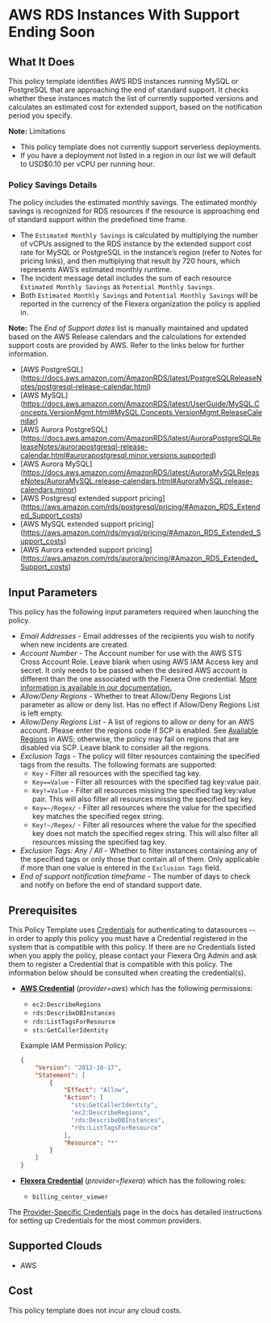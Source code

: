 # AWS RDS Instances With Support Ending Soon

## What It Does

This policy template identifies AWS RDS instances running MySQL or PostgreSQL that are approaching the end of standard support. It checks whether these instances match the list of currently supported versions and calculates an estimated cost for extended support, based on the notification period you specify.

**Note:** Limitations
- This policy template does not currently support serverless deployments.
- If you have a deployment not listed in a region in our list we will default to USD$0.10 per vCPU per running hour.

### Policy Savings Details

The policy includes the estimated monthly savings. The estimated monthly savings is recognized for RDS resources if the resource is approaching end of standard support within the predefined time frame.

- The `Estimated Monthly Savings` is calculated by multiplying the number of vCPUs assigned to the RDS instance by the extended support cost rate for MySQL or PostgreSQL in the instance’s region (refer to Notes for pricing links), and then multiplying that result by 720 hours, which represents AWS’s estimated monthly runtime.
- The incident message detail includes the sum of each resource `Estimated Monthly Savings` as `Potential Monthly Savings`.
- Both `Estimated Monthly Savings` and `Potential Monthly Savings` will be reported in the currency of the Flexera organization the policy is applied in.

**Note:** The *End of Support dates* list is manually maintained and updated based on the AWS Release calendars and the calculations for extended support costs are provided by AWS. Refer to the links below for further information.
- [AWS PostgreSQL] (https://docs.aws.amazon.com/AmazonRDS/latest/PostgreSQLReleaseNotes/postgresql-release-calendar.html)
- [AWS MySQL] (https://docs.aws.amazon.com/AmazonRDS/latest/UserGuide/MySQL.Concepts.VersionMgmt.html#MySQL.Concepts.VersionMgmt.ReleaseCalendar)
- [AWS Aurora PostgreSQL] (https://docs.aws.amazon.com/AmazonRDS/latest/AuroraPostgreSQLReleaseNotes/aurorapostgresql-release-calendar.html#aurorapostgresql.minor.versions.supported)
- [AWS Aurora MySQL] (https://docs.aws.amazon.com/AmazonRDS/latest/AuroraMySQLReleaseNotes/AuroraMySQL.release-calendars.html#AuroraMySQL.release-calendars.minor)
- [AWS Postgresql extended support pricing] (https://aws.amazon.com/rds/postgresql/pricing/#Amazon_RDS_Extended_Support_costs)
- [AWS MySQL extended support pricing] (https://aws.amazon.com/rds/mysql/pricing/#Amazon_RDS_Extended_Support_costs)
- [AWS Aurora extended support pricing] (https://aws.amazon.com/rds/aurora/pricing/#Amazon_RDS_Extended_Support_costs)

## Input Parameters

This policy has the following input parameters required when launching the policy.

- *Email Addresses* - Email addresses of the recipients you wish to notify when new incidents are created.
- *Account Number* - The Account number for use with the AWS STS Cross Account Role. Leave blank when using AWS IAM Access key and secret. It only needs to be passed when the desired AWS account is different than the one associated with the Flexera One credential. [More information is available in our documentation.](https://docs.flexera.com/flexera/EN/Automation/ProviderCredentials.htm#automationadmin_1982464505_1123608)
- *Allow/Deny Regions* - Whether to treat Allow/Deny Regions List parameter as allow or deny list. Has no effect if Allow/Deny Regions List is left empty.
- *Allow/Deny Regions List* - A list of regions to allow or deny for an AWS account. Please enter the regions code if SCP is enabled. See [Available Regions](https://docs.aws.amazon.com/AWSEC2/latest/UserGuide/using-regions-availability-zones.html#concepts-available-regions) in AWS; otherwise, the policy may fail on regions that are disabled via SCP. Leave blank to consider all the regions.
- *Exclusion Tags* - The policy will filter resources containing the specified tags from the results. The following formats are supported:
  - `Key` - Filter all resources with the specified tag key.
  - `Key==Value` - Filter all resources with the specified tag key:value pair.
  - `Key!=Value` - Filter all resources missing the specified tag key:value pair. This will also filter all resources missing the specified tag key.
  - `Key=~/Regex/` - Filter all resources where the value for the specified key matches the specified regex string.
  - `Key!~/Regex/` - Filter all resources where the value for the specified key does not match the specified regex string. This will also filter all resources missing the specified tag key.
- *Exclusion Tags: Any / All* - Whether to filter instances containing any of the specified tags or only those that contain all of them. Only applicable if more than one value is entered in the `Exclusion Tags` field.
- *End of support notification timeframe* - The number of days to check and notify on before the end of standard support date.

## Prerequisites

This Policy Template uses [Credentials](https://docs.flexera.com/flexera/EN/Automation/ManagingCredentialsExternal.htm) for authenticating to datasources -- in order to apply this policy you must have a Credential registered in the system that is compatible with this policy. If there are no Credentials listed when you apply the policy, please contact your Flexera Org Admin and ask them to register a Credential that is compatible with this policy. The information below should be consulted when creating the credential(s).

- [**AWS Credential**](https://docs.flexera.com/flexera/EN/Automation/ProviderCredentials.htm#automationadmin_1982464505_1121575) (*provider=aws*) which has the following permissions:
  - `ec2:DescribeRegions`
  - `rds:DescribeDBInstances`
  - `rds:ListTagsForResource`
  - `sts:GetCallerIdentity`

  Example IAM Permission Policy:

  ```json
  {
      "Version": "2012-10-17",
      "Statement": [
          {
              "Effect": "Allow",
              "Action": [ 
                "sts:GetCallerIdentity",
                "ec2:DescribeRegions",
                "rds:DescribeDBInstances",
                "rds:ListTagsForResource"
              ],
              "Resource": "*"
          }
      ]
  }
  ```

- [**Flexera Credential**](https://docs.flexera.com/flexera/EN/Automation/ProviderCredentials.htm) (*provider=flexera*) which has the following roles:
  - `billing_center_viewer`

The [Provider-Specific Credentials](https://docs.flexera.com/flexera/EN/Automation/ProviderCredentials.htm) page in the docs has detailed instructions for setting up Credentials for the most common providers.

## Supported Clouds

- AWS

## Cost

This policy template does not incur any cloud costs.
